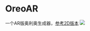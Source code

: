 # OreoAR
一个AR版奥利奥生成器，[参考2D版本](https://www.v2ex.com/t/525308)
![](https://s2.ax1x.com/2019/01/25/knk2En.md.png)
